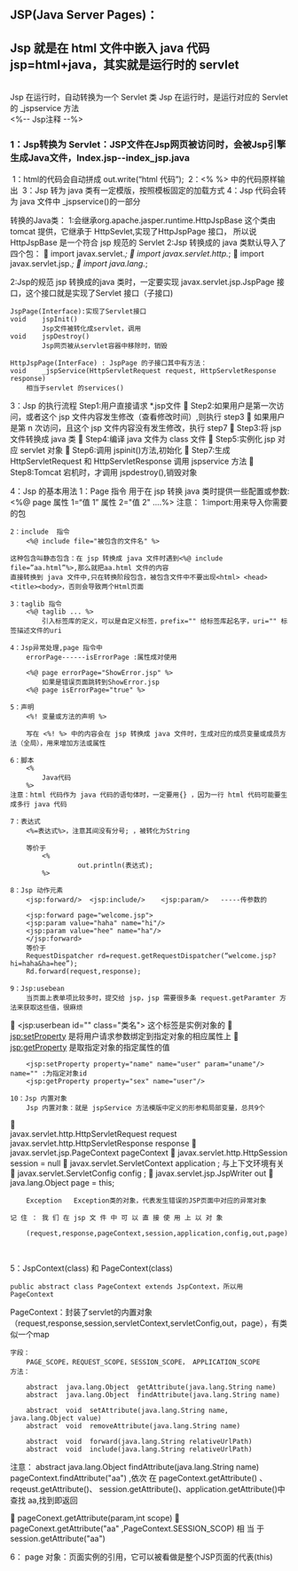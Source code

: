 ##  JSP(Java Server Pages)：

## Jsp 就是在 html 文件中嵌入 java 代码 jsp=html+java，其实就是运行时的 servlet

​			
Jsp 在运行时，自动转换为一个 Servlet 类
Jsp 在运行时，是运行对应的 Servlet 的 _jspservice 方法 	
 <%--  Jsp注释  --%>

### 1：Jsp转换为 Servlet：JSP文件在Jsp网页被访问时，会被Jsp引擎生成Java文件，Index.jsp--index_jsp.java

​	1：html的代码会自动拼成 out.write(“html 代码”);
​	2：<% %> 中的代码原样输出
​	3：Jsp 转为 java 类有一定模版，按照模板固定的加载方式
​	4：Jsp 代码会转为 java 文件中 _jspservice()的一部分

 转换的Java类：
	1:会继承org.apache.jasper.runtime.HttpJspBase 这个类由 tomcat 提供，它继承于 HttpSevlet,实现了HttpJspPage 接口，
	  所以说 HttpJspBase 是一个符合 jsp 规范的 Servlet
	2:Jsp 转换成的 java 类默认导入了四个包：
 		import javax.servlet.*;
 		import javax.servlet.http.*;
 		import javax.servlet.jsp.*;
		import java.lang.*;


2:Jsp的规范
	 jsp 转换成的java 类时，一定要实现 javax.servlet.jsp.JspPage 接口，这个接口就是实现了Servlet 接口（子接口)
    
    JspPage(Interface):实现了Servlet接口
    void	jspInit() 
    	    Jsp文件被转化成servlet，调用
    void	jspDestroy() 
    	    Jsp网页被从servlet容器中移除时，销毁
    
    HttpJspPage(InterFace) : JspPage 的子接口其中有方法：
    void	_jspService(HttpServletRequest request, HttpServletResponse response)
    	相当于servlet 的services()



3：Jsp 的执行流程
	Step1:用户直接请求 *.jsp文件
 	Step2:如果用户是第一次访问，或者这个 jsp 文件内容发生修改（查看修改时间）,则执行 step3
 	      如果用户是第 n 次访问，且这个 jsp 文件内容没有发生修改，执行 step7
 	Step3:将 jsp 文件转换成 java 类
 	Step4:编译 java 文件为 class 文件
 	Step5:实例化 jsp 对应 servlet 对象
 	Step6:调用 jspinit()方法,初始化
 	Step7:生成 HttpServletRequest 和 HttpServletResponse 调用 jspservice 方法
 	Step8:Tomcat 宕机时，才调用 jspdestroy(),销毁对象


4：Jsp 的基本用法
	1：Page  指令
		用于在 jsp 转换 java 类时提供一些配置或参数:
		<%@ page 属性 1=“值 1” 属性 2="值 2" ....%>
	   注意：
		1:import:用来导入你需要的包	
		
	2：include  指令
		<%@ include file="被包含的文件名" %>
	 
	这种包含叫静态包含：在 jsp 转换成 java 文件时遇到<%@ include file=”aa.html”%>,那么就把aa.html 文件的内容
	直接转换到 java 文件中,只在转换阶段包含，被包含文件中不要出现<html> <head><title><body>，否则会导致两个Html页面
	
	3：taglib 指令
		<%@ taglib ... %> 	
			引入标签库的定义，可以是自定义标签，prefix="" 给标签库起名字，uri="" 标签描述文件的uri 
	
	4：Jsp异常处理,page 指令中
		errorPage------isErrorPage :属性成对使用
		   
		<%@ page errorPage="ShowError.jsp" %>
			如果是错误页面跳转到ShowError.jsp
		<%@ page isErrorPage="true" %>
	
	5：声明
		<%! 变量或方法的声明 %>
	
	    写在 <%! %> 中的内容会在 jsp 转换成 java 文件时，生成对应的成员变量或成员方法（全局），用来增加方法或属性
	
	6：脚本
		<%
			Java代码
		%>
	注意：html 代码作为 java 代码的语句体时，一定要用{} ，因为一行 html 代码可能要生成多行 java 代码
	
	7：表达式
		<%=表达式%>，注意其间没有分号; ，被转化为String
		
		等价于
			<%
		             out.println(表达式);
			%>
	
	8：Jsp 动作元素
		<jsp:forward/>  <jsp:include/>    <jsp:param/>   -----传参数的
		
		<jsp:forward page="welcome.jsp">
		<jsp:param value="haha" name="hi"/>
		<jsp:param value="hee" name="ha"/>
		</jsp:forward>	
		等价于
		RequestDispatcher rd=request.getRequestDispatcher(“welcome.jsp?hi=haha&ha=hee”);
		Rd.forward(request,response);
		
	9：Jsp:usebean 	
		当页面上表单项比较多时，提交给 jsp，jsp 需要很多条 request.getParamter 方法来获取这些值，很麻烦
 			<jsp:userbean id="" class="类名">   这个标签是实例对象的
 			<jsp:setProperty>   是将用户请求参数绑定到指定对象的相应属性上
 			<jsp:getProperty>   是取指定对象的指定属性的值	
	 
		<jsp:setProperty property="name" name="user" param="uname"/>    name="" :为指定对象id
		<jsp:getProperty property="sex" name="user"/>
	
	10：Jsp 内置对象 
		Jsp 内置对象：就是 jspService 方法模版中定义的形参和局部变量，总共9个
		
		javax.servlet.http.HttpServletRequest request
		javax.servlet.http.HttpServletResponse response
 		javax.servlet.jsp.PageContext pageContext
 		javax.servlet.http.HttpSession session = null
 		javax.servlet.ServletContext application ;     与上下文环境有关
 		javax.servlet.ServletConfig config ;
 		javax.servlet.jsp.JspWriter out
 		java.lang.Object page = this;

		Exception 	Exception类的对象，代表发生错误的JSP页面中对应的异常对象
	
	记 住 ： 我 们 在 jsp 文 件 中 可 以 直 接 使 用 上 以 对 象
	
		(request,response,pageContext,session,application,config,out,page)


​	

5：JspContext(class) 和 PageContext(class)

	public abstract class PageContext extends JspContext，所以用 PageContext

  PageContext：封装了servlet的内置对象（request,response,session,servletContext,servletConfig,out，page），有类似一个map

	字段：
		PAGE_SCOPE，REQUEST_SCOPE，SESSION_SCOPE， APPLICATION_SCOPE
	方法：
	
		abstract  java.lang.Object	getAttribute(java.lang.String name) 
		abstract  java.lang.Object	findAttribute(java.lang.String name) 
	
		abstract  void	setAttribute(java.lang.String name, java.lang.Object value) 
		abstract  void	removeAttribute(java.lang.String name) 
	
		abstract  void	forward(java.lang.String relativeUrlPath) 
		abstract  void	include(java.lang.String relativeUrlPath) 

  注意：
	abstract  java.lang.Object	findAttribute(java.lang.String name)
	    pageContext.findAttribute("aa") ,依次 在 pageContext.getAttribute() 、 reqeust.getAttribute()、
		session.getAttribute()、application.getAttribute()中查找 aa,找到即返回

 	pageConext.getAttribute(param,int scope)
 		pageConext.getAttribute("aa" ,PageContext.SESSION_SCOP) 相 当 于   session.getAttribute("aa")


6： page 对象：页面实例的引用，它可以被看做是整个JSP页面的代表(this)




​	